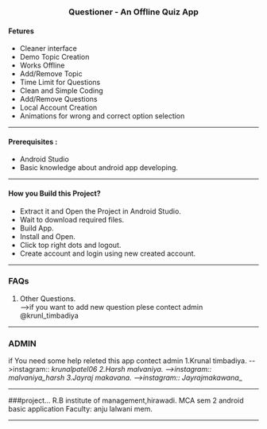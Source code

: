 ###  <center> Questioner - An Offline Quiz App </center>
#### Fetures
- Cleaner interface
- Demo Topic Creation
- Works Offline
- Add/Remove Topic
- Time Limit for Questions
- Clean and Simple Coding
- Add/Remove Questions
- Local Account Creation
- Animations for wrong and correct option selection

--------------------------------------------------------------------------------------------------------------------------------

#### Prerequisites :
- Android Studio
- Basic knowledge about android app developing.

--------------------------------------------------------------------------------------------------------------------------------

#### How you Build this Project?
- Extract it and Open the Project in Android Studio.
- Wait to download required files.
- Build App.
- Install and Open.
- Click top right dots and logout.
- Create account and login using new created account.

--------------------------------------------------------------------------------------------------------------------------------
### FAQs
1. Other Questions.<br>
    -->if you want to add new question plese contect admin @krunl_timbadiya

--------------------------------------------------------------------------------------------------------------------------------
### ADMIN
if You need some help releted this app contect admin
1.Krunal timbadiya.    -->instagram:: _krunalpatel06
2.Harsh malvaniya.     -->instagram:: malvaniya_harsh
3.Jayraj makavana.     -->instagram:: Jayrajmakawana__

-------------------------------------------------------------------------------------------------------------------------------
###project...
R.B institute of management,hirawadi.
MCA sem 2
android basic application
Faculty: anju lalwani mem.

--------------------------------------------------------------------------------------------------------------------------------
